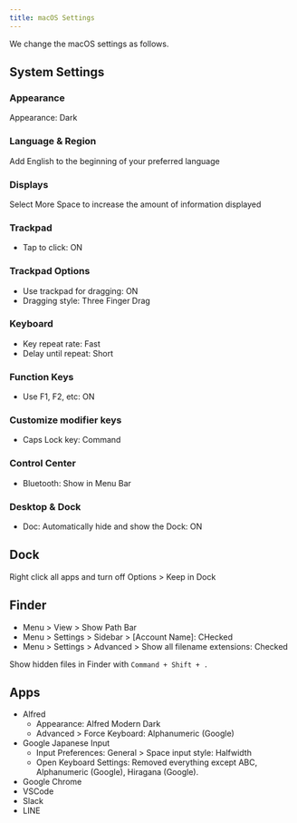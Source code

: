 ```yaml
---
title: macOS Settings
---
```


We change the macOS settings as follows.

## System Settings

### Appearance

Appearance: Dark

### Language & Region

Add English to the beginning of your preferred language

### Displays

Select More Space to increase the amount of information displayed

### Trackpad

- Tap to click: ON

### Trackpad Options

- Use trackpad for dragging: ON
- Dragging style: Three Finger Drag

### Keyboard

- Key repeat rate: Fast
- Delay until repeat: Short

### Function Keys

- Use F1, F2, etc: ON

### Customize modifier keys

- Caps Lock key: Command

### Control Center

- Bluetooth: Show in Menu Bar

### Desktop & Dock

- Doc: Automatically hide and show the Dock: ON

## Dock

Right click all apps and turn off Options > Keep in Dock

## Finder

- Menu > View > Show Path Bar
- Menu > Settings > Sidebar > [Account Name]: CHecked
- Menu > Settings > Advanced > Show all filename extensions: Checked

Show hidden files in Finder with `Command + Shift + .`

## Apps

- Alfred
  - Appearance: Alfred Modern Dark
  - Advanced > Force Keyboard: Alphanumeric (Google)
- Google Japanese Input
  - Input Preferences: General > Space input style: Halfwidth
  - Open Keyboard Settings: Removed everything except ABC, Alphanumeric (Google), Hiragana (Google).
- Google Chrome
- VSCode
- Slack
- LINE
